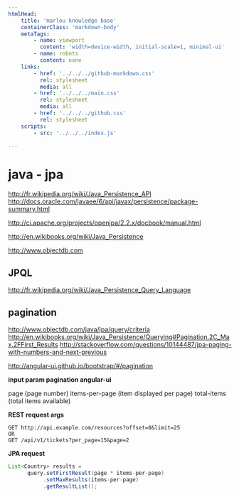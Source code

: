 ```yaml
---
htmlHead:
    title: 'marlou knowledge base' 
    containerClass: 'markdown-body'
    metaTags:
        - name: viewport
          content: 'width=device-width, initial-scale=1, minimal-ui'
        - name: robots
          content: none
    links:
        - href: '../../../github-markdown.css'
          rel: stylesheet
          media: all
        - href: '../../../main.css'
          rel: stylesheet
          media: all
        - href: '../../../github.css'
          rel: stylesheet
    scripts:
        - src: '../../../index.js'

---
```


# java - jpa

http://fr.wikipedia.org/wiki/Java_Persistence_API
http://docs.oracle.com/javaee/6/api/javax/persistence/package-summary.html

http://ci.apache.org/projects/openjpa/2.2.x/docbook/manual.html

http://en.wikibooks.org/wiki/Java_Persistence

http://www.objectdb.com

## JPQL

http://fr.wikipedia.org/wiki/Java_Persistence_Query_Language

## pagination

http://www.objectdb.com/java/jpa/query/criteria
http://en.wikibooks.org/wiki/Java_Persistence/Querying#Pagination.2C_Max.2FFirst_Results
http://stackoverflow.com/questions/10144487/jpa-paging-with-numbers-and-next-previous

http://angular-ui.github.io/bootstrap/#/pagination

**input param pagination angular-ui**

page (page number)
items-per-page (item displayed per page)
total-items (total items available)

**REST request args**

```text
GET http://api.example.com/resources?offset=0&limit=25
OR 
GET /api/v1/tickets?per_page=15&page=2
```

**JPA request**

```java
List<Country> results =
      query.setFirstResult(page * items-per-page)
           .setMaxResults(items-per-page)
           .getResultList();
```
